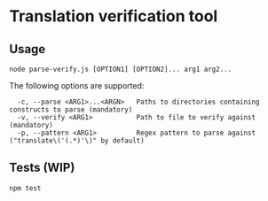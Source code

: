 # Translation verification tool

## Usage
`node parse-verify.js [OPTION1] [OPTION2]... arg1 arg2...`

The following options are supported:
```
  -c, --parse <ARG1>...<ARGN>	Paths to directories containing constructs to parse (mandatory)
  -v, --verify <ARG1>        	Path to file to verify against (mandatory)
  -p, --pattern <ARG1>       	Regex pattern to parse against ("translate\('(.*)'\)" by default)
```

## Tests (WIP)
`npm test`
